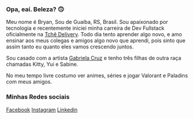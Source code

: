 ### Opa, eaí. Beleza? :upside_down_face:

Meu nome é Bryan, Sou de Guaíba, RS, Brasil. Sou apaixonado por tecnologia e recentemente iniciei minha carreira de Dev Fullstack oficialmente na [Tchê Delivery](https://www.tchedelivery.com.br). Todo dia tento aprender algo novo, e amo ensinar aos meus colegas e amigos algo novo que aprendi, pois sinto que assim tanto eu quanto eles vamos crescendo juntos.

Sou casado com a artista [Gabriela Cruz](https://www.instagram.com/gabby_rcruz/) e tenho três filhas de outra raça chamadas Kitty, Yui e Sabine.

No meu tempo livre costumo ver animes, séries e jogar Valorant e Paladins com meus amigos.

### Minhas Redes sociais
[Facebook](https://www.facebook.com/BryanRickCruz/)
[Instagram](https://www.instagram.com/sr_bryancruz/)
[Linkedin](https://www.linkedin.com/in/bryan-h-cruz-souza/)
